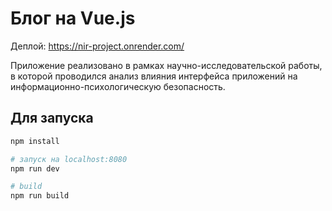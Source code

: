 # Блог на Vue.js

Деплой: https://nir-project.onrender.com/

Приложение реализовано в рамках научно-исследовательской работы, в которой проводился анализ влияния интерфейса приложений на информационно-психологическую безопасность.

## Для запуска

``` bash
npm install

# запуск на localhost:8080
npm run dev

# build
npm run build
```
